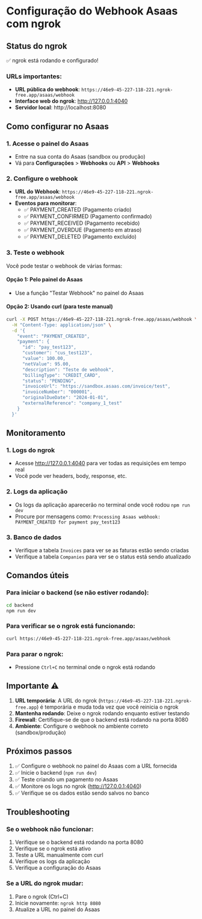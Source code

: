 # Configuração do Webhook Asaas com ngrok

## Status do ngrok
✅ ngrok está rodando e configurado!

### URLs importantes:
- **URL pública do webhook**: `https://46e9-45-227-118-221.ngrok-free.app/asaas/webhook`
- **Interface web do ngrok**: http://127.0.0.1:4040
- **Servidor local**: http://localhost:8080

## Como configurar no Asaas

### 1. Acesse o painel do Asaas
- Entre na sua conta do Asaas (sandbox ou produção)
- Vá para **Configurações** > **Webhooks** ou **API** > **Webhooks**

### 2. Configure o webhook
- **URL do Webhook**: `https://46e9-45-227-118-221.ngrok-free.app/asaas/webhook`
- **Eventos para monitorar**:
  - ✅ PAYMENT_CREATED (Pagamento criado)
  - ✅ PAYMENT_CONFIRMED (Pagamento confirmado)
  - ✅ PAYMENT_RECEIVED (Pagamento recebido)
  - ✅ PAYMENT_OVERDUE (Pagamento em atraso)
  - ✅ PAYMENT_DELETED (Pagamento excluído)

### 3. Teste o webhook
Você pode testar o webhook de várias formas:

#### Opção 1: Pelo painel do Asaas
- Use a função "Testar Webhook" no painel do Asaas

#### Opção 2: Usando curl (para teste manual)
```bash
curl -X POST https://46e9-45-227-118-221.ngrok-free.app/asaas/webhook \
  -H "Content-Type: application/json" \
  -d '{
    "event": "PAYMENT_CREATED",
    "payment": {
      "id": "pay_test123",
      "customer": "cus_test123",
      "value": 100.00,
      "netValue": 95.00,
      "description": "Teste de webhook",
      "billingType": "CREDIT_CARD",
      "status": "PENDING",
      "invoiceUrl": "https://sandbox.asaas.com/invoice/test",
      "invoiceNumber": "000001",
      "originalDueDate": "2024-01-01",
      "externalReference": "company_1_test"
    }
  }'
```

## Monitoramento

### 1. Logs do ngrok
- Acesse http://127.0.0.1:4040 para ver todas as requisições em tempo real
- Você pode ver headers, body, response, etc.

### 2. Logs da aplicação
- Os logs da aplicação aparecerão no terminal onde você rodou `npm run dev`
- Procure por mensagens como: `Processing Asaas webhook: PAYMENT_CREATED for payment pay_test123`

### 3. Banco de dados
- Verifique a tabela `Invoices` para ver se as faturas estão sendo criadas
- Verifique a tabela `Companies` para ver se o status está sendo atualizado

## Comandos úteis

### Para iniciar o backend (se não estiver rodando):
```bash
cd backend
npm run dev
```

### Para verificar se o ngrok está funcionando:
```bash
curl https://46e9-45-227-118-221.ngrok-free.app/asaas/webhook
```

### Para parar o ngrok:
- Pressione `Ctrl+C` no terminal onde o ngrok está rodando

## Importante ⚠️

1. **URL temporária**: A URL do ngrok (`https://46e9-45-227-118-221.ngrok-free.app`) é temporária e muda toda vez que você reinicia o ngrok
2. **Mantenha rodando**: Deixe o ngrok rodando enquanto estiver testando
3. **Firewall**: Certifique-se de que o backend está rodando na porta 8080
4. **Ambiente**: Configure o webhook no ambiente correto (sandbox/produção)

## Próximos passos

1. ✅ Configure o webhook no painel do Asaas com a URL fornecida
2. ✅ Inicie o backend (`npm run dev`)
3. ✅ Teste criando um pagamento no Asaas
4. ✅ Monitore os logs no ngrok (http://127.0.0.1:4040)
5. ✅ Verifique se os dados estão sendo salvos no banco

## Troubleshooting

### Se o webhook não funcionar:
1. Verifique se o backend está rodando na porta 8080
2. Verifique se o ngrok está ativo
3. Teste a URL manualmente com curl
4. Verifique os logs da aplicação
5. Verifique a configuração do Asaas

### Se a URL do ngrok mudar:
1. Pare o ngrok (Ctrl+C)
2. Inicie novamente: `ngrok http 8080`
3. Atualize a URL no painel do Asaas